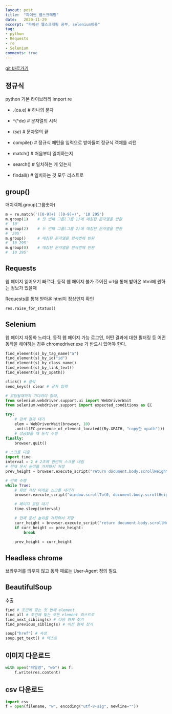 ```yaml
---
layout: post
title:  "파이썬_웹스크래핑"
date:   2020-11-29
excerpt: "파이썬 웹스크래핑 공부, selenium이용"
tag:
- python
- Requests
- re
- Selenium
comments: true
---
```

[git 바로가기](https://github.com/rssungjae1/python_basic_webscraping/tree/master)

## 정규식
python 기본 라이브러리
import re
  - .(ca.e) # 하나의 문자
  - &#94;(^de) # 문자열의 시작
  - $(se$) # 문자열의 끝

  - compile() # 정규식 패턴을 입력으로 받아들여 정규식 객체를 리턴
  - match() # 처음부터 일치하는지
  - search() # 일치하는 게 있는지
  - findall() # 일치하는 것 모두 리스트로

## group() 
매치객체.group(그룹숫자)

```python
m = re.match('([0-9]+) ([0-9]+)', '10 295')
m.group(1)    # 첫 번째 그룹(그룹 1)에 매칭된 문자열을 반환
# '10'
m.group(2)    # 두 번째 그룹(그룹 2)에 매칭된 문자열을 반환
# '295'
m.group()     # 매칭된 문자열을 한꺼번에 반환
# '10 295'
m.group(0)    # 매칭된 문자열을 한꺼번에 반환
# '10 295'
```

## Requests
웹 페이지 읽어오기
빠르다, 동적 웹 페이지 불가
주어진 url을 통해 받아온 html에 원하는 정보가 있을때

Requests를 통해 받아온 html이 정상인지 확인
```python
res.raise_for_status()
```

## Selenium
웹 페이지 자동화
느리다, 동적 웹 페이지 가능
로그인, 어떤 결과에 대한 필터링 등 어떤 동작을 해야하는 경우
chromedriver.exe 가 반드시 있어야 한다.
```python
find_element(s)_by_tag_name("a")
find_element(s)_by_id("id")
find_element(s)_by_class_name()
find_element(s)_by_link_text()
find_element(s)_by_xpath()

click() # 클릭
send_keys() clear # 글자 입력

# 로딩될때까지 기다려야 할때,
from selenium.webdriver.support.ui import WebDriverWait
from selenium.webdriver.support import expected_conditions as EC

try:
    # 검색 결과 대기
    elem = WebDriverWait(browser, 10)
    .until(EC.presence_of_element_located((By.XPATH, "copy한 xpath")))
    # 성공했을 때 동작 수행
finally:
    browser.quit()

# 스크롤 다운
import time
interval = 2 # 2초에 한번씩 스크롤 내림
# 현재 문서 높이를 가져와서 저장
prev_height = browser.execute_script("return document.body.scrollHeight")

# 반복 수행
while True:
    # 화면 가장 아래로 스크롤 내리기
    browser.execute_script("window.scrollTo(0, document.body.scrollHeight)")

    # 페이지 로딩 대기
    time.sleep(interval)

    # 현재 문서 높이를 가져와서 저장
    curr_height = browser.execute_script("return document.body.scrollHeight")
    if curr_height == prev_height:
        break
    
    prev_height = curr_height
```

## Headless chrome
브라우저를 띄우지 않고 동작
때로는 User-Agent 정의 필요

## BeautifulSoup
추출
```python
find # 조건에 맞는 첫 번째 element
find_all # 조건에 맞는 모든 element 리스트로
find_next_sibling(s) # 다음 형제 찾기
find_previous_sibling(s) # 이전 형제 찾기

soup["href"] # 속성
soup.get_text() # 텍스트
```

## 이미지 다운로드
```python
with open("파일명", "wb") as f:
    f.write(res.content)
```

## csv 다운로드
```python
import csv
f = open(filename, "w", encoding("utf-8-sig", newline=""))
```